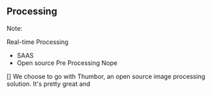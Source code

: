 ## Processing

Note:

Real-time Processing
  - SAAS
  - Open source
Pre Processing
  Nope

[] We choose to go with Thumbor, an open source image processing solution. It's pretty great and 